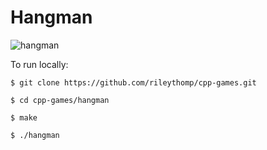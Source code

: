# Hangman

![hangman](https://user-images.githubusercontent.com/35535783/57383048-1a249800-717c-11e9-93a7-bae0cc2e570f.png)

To run locally:

```$ git clone https://github.com/rileythomp/cpp-games.git```

```$ cd cpp-games/hangman```

```$ make```

```$ ./hangman```
